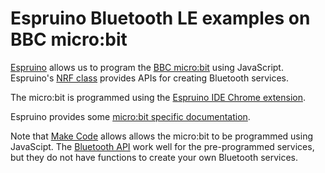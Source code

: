 # Espruino Bluetooth LE examples on BBC micro:bit 

[Espruino](https://www.espruino.com/) allows us to program the [BBC micro:bit](http://microbit.org/) using JavaScript. Espruino's [NRF class](https://www.espruino.com/Reference#NRF) provides APIs for creating Bluetooth services.

The micro:bit is programmed using the [Espruino IDE Chrome extension](https://chrome.google.com/webstore/detail/espruino-web-ide/bleoifhkdalbjfbobjackfdifdneehpo?hl=en).

Espruino provides some [micro:bit specific documentation](https://www.espruino.com/MicroBit).

Note that [Make Code](https://makecode.microbit.org/) allows allows the micro:bit to be programmed using JavaScipt. The [Bluetooth API](https://makecode.microbit.org/reference/bluetooth) work well for the pre-programmed services, but they do not have functions to create your own Bluetooth services.
